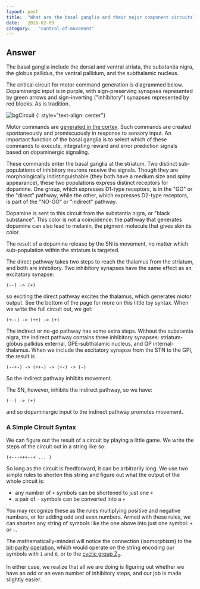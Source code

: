 ```yaml
---
layout: post
title:	"What are the basal ganglia and their major component circuits?  What role do the basal ganglia play in movement and choice of movements?"
date:	2016-02-09
category:	"control-of-movement"
---
```

## Answer

The basal ganglia include the
dorsal and ventral striata,
the substantia nigra,
the globus pallidus,
the ventral pallidum,
and the subthalamic nucleus.

The critical circuit for motor command generation is diagrammed below.
Dopaminergic input is in purple,
with sign-preserving synapses represented by green arrows
and sign-inverting ("inhibitory") synapses represented
by red blocks.
As is tradition.

![bgCircuit]
{: style="text-align: center"}

Motor commands are
[generated in the cortex]({{site.baseurl}}/13).
Such commands are created spontaneously and promiscuously
in response to sensory input.
An important function of the basal ganglia
is to select which of these commands to execute,
integrating reward and error prediction signals based on dopaminergic signaling.

These commands enter the basal ganglia at the striatum.
Two distinct sub-populations of inhibitory neurons receive the signals.
Though they are morphologically indistinguishable
(they both have a medium size and spiny appearance),
these two populations express distinct receptors for dopamine.
One group, which expresses D1-type receptors,
is in the "GO" or the "direct" pathway,
while the other, which expresses D2-type receptors,
is part of the "NO-GO" or "indirect" pathway.

Dopamine is sent to this circuit from the substantia nigra,
or "black substance".
This color is not a coincidence:
the pathway that generates dopamine
can also lead to melanin, the pigment molecule that gives skin its color.

The result of a dopamine release by the SN is movement,
no matter which sub-population within the striatum is targeted.

The direct pathway takes two steps to reach the thalamus
from the striatum, and both are inhibitory.
Two inhibitory synapses have the same effect as an excitatory synapse:

`(--) -> (+)`

so exciting the direct pathway excites the thalamus, which generates motor output.
See the bottom of the page for more on this little toy syntax.
When we write the full circuit out, we get:

`(+--) -> (++) -> (+)`

The indirect or no-go pathway has some extra steps.
Without the substantia nigra, the indirect pathway contains
three inhibitory synapses:
striatum-globus pallidus external, GPE-subthalamic nucleus, and GP internal-thalamus.
When we include the excitatory synapse from the STN to the GPI,
the result is

`(--+-) -> (++-) -> (+-) -> (-)`

So the indirect pathway inhibits movement.

The SN, however, inhibits the indirect pathway,
so we have:

`(--) -> (+)`

and so dopaminergic input to the indirect pathway promotes movement.

### A Simple Circuit Syntax

We can figure out the result of a circuit by playing a little game.
We write the steps of the circuit out in a string like so:

`(+---+++--+ ... )`

So long as the circuit is feedforward, it can be arbitrarily long.
We use two simple rules to shorten this string and figure out
what the output of the whole circuit is:

* any number of `+` symbols can be shortened to just one `+`
* a pair of `-` symbols can be converted into a `+`

You may recognize these as the rules multiplying positive and negative numbers,
or for adding odd and even numbers.
Armed with these rules, we can shorten any string of symbols
like the one above into just one symbol: `+` or `-`.

The mathematically-minded will notice the connection (isomorphism) to the
[bit-parity operation](https://en.wikipedia.org/wiki/Parity_bit),
which would operate on the string encoding our symbols with `1` and `0`,
or to the
[cyclic group Z<sub>2</sub>](https://en.wikipedia.org/wiki/Cyclic_group).

In either case, we realize that all we are doing is figuring out whether we have
an odd or an even number of inhibitory steps, and our job is made slightly easier.

[bgCircuit]: {{site.DBL}}/bgCircuit.png
